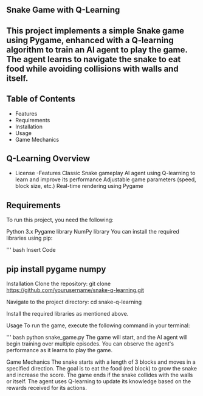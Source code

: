 ## Snake Game with Q-Learning
## This project implements a simple Snake game using Pygame, enhanced with a Q-learning algorithm to train an AI agent to play the game. The agent learns to navigate the snake to eat food while avoiding collisions with walls and itself.

## Table of Contents
- Features
- Requirements
- Installation
- Usage
- Game Mechanics
## Q-Learning Overview
- License
-Features
Classic Snake gameplay
AI agent using Q-learning to learn and improve its performance
Adjustable game parameters (speed, block size, etc.)
Real-time rendering using Pygame
## Requirements
To run this project, you need the following:

Python 3.x
Pygame library
NumPy library
You can install the required libraries using pip:

''' bash
Insert Code
## pip install pygame numpy
Installation
Clone the repository:
git clone https://github.com/yourusername/snake-q-learning.git

Navigate to the project directory:
cd snake-q-learning

Install the required libraries as mentioned above.

Usage
To run the game, execute the following command in your terminal:

''' bash
python snake_game.py
The game will start, and the AI agent will begin training over multiple episodes. You can observe the agent's performance as it learns to play the game.

Game Mechanics
The snake starts with a length of 3 blocks and moves in a specified direction.
The goal is to eat the food (red block) to grow the snake and increase the score.
The game ends if the snake collides with the walls or itself.
The agent uses Q-learning to update its knowledge based on the rewards received for its actions.
